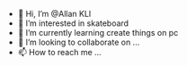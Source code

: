 - 👋 Hi, I’m @Allan KLI
- 👀 I’m interested in skateboard
- 🌱 I’m currently learning create things on pc
- 💞️ I’m looking to collaborate on ...
- 📫 How to reach me ...

<!---
Allanklimx/Allanklimx is a ✨ special ✨ repository because its `README.md` (this file) appears on your GitHub profile.
You can click the Preview link to take a look at your changes.
--->
